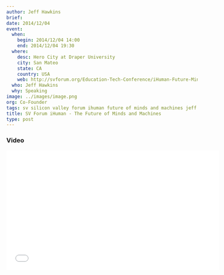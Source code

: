 ```yaml
---
author: Jeff Hawkins
brief:
date: 2014/12/04
event:
  when:
    begin: 2014/12/04 14:00
    end: 2014/12/04 19:30
  where:
    desc: Hero City at Draper University
    city: San Mateo
    state: CA
    country: USA
    web: http://svforum.org/Education-Tech-Conference/iHuman-Future-Minds-and-Machines
  who: Jeff Hawkins
  why: Speaking
image: ../images/image.png
org: Co-Founder
tags: sv silicon valley forum ihuman future of minds and machines jeff hawkins numenta machine intelligence
title: SV Forum iHuman - The Future of Minds and Machines
type: post
---
```


### Video

<div class="video-container media-border">
  <iframe width="560" height="315" src="//www.youtube.com/embed/RojcnwnEzSQ" frameborder="0" allowfullscreen></iframe>
</div>
